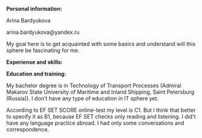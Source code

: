 **<p>Personal information:</p>**

<p>Arina Bardyukova</p>
<p>arina.bardyukova@yandex.ru</p>
<p>My goal here is to get acquainted with some basics and understand will this sphere be fascinating for me. </p>

**<p>Experiense and skills:</p>**


**<p>Education and training:</p>**

<p>My bachelor degree is in Technology of Transport Processes (Admiral Makarov State University of Maritime and Inland Shipping, Saint Petersburg (Russia)).
I don't have any type of education in IT sphere yet.</p>
<p>According to EF SET SCORE online-test my level is C1. But I think that better to specify it as B1, because EF SET checks only reading and listening. I did't have any language practice abroad. 
I had only some conversations and correspondence.</p>
